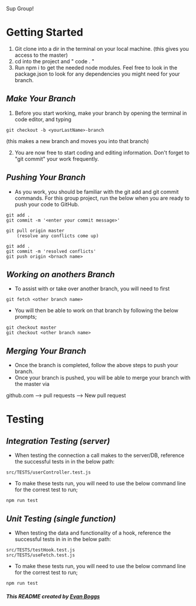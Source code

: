 Sup Group!

# **Getting Started**

1. Git clone into a dir in the terminal on your local machine. (this gives you access to the master)
2. cd into the project and " code . "
3. Run npm i to get the needed node modules. Feel free to look in the package.json to look for any dependencies you might need for your branch.

## _Make Your Branch_

1. Before you start working, make your branch by opening the terminal in code editor, and typing

```
git checkout -b <yourLastName>-branch
```

(this makes a new branch and moves you into that branch)

2. You are now free to start coding and editing information. Don't forget to "git commit" your work frequently.

## _Pushing Your Branch_

- As you work, you should be familiar with the git add and git commit commands. For this group project, run the below when you are ready to push your code to GitHub.

```
git add .
git commit -m '<enter your commit message>'

git pull origin master
    (resolve any conflicts come up)

git add .
git commit -m 'resolved conflicts'
git push origin <brnach name>
```

## _Working on anothers Branch_

- To assist with or take over another branch, you will need to first

```
git fetch <other branch name>
```

- You will then be able to work on that branch by following the below prompts;

```
git checkout master
git checkout <other branch name>
```

## _Merging Your Branch_

- Once the branch is completed, follow the above steps to push your branch.
- Once your branch is pushed, you will be able to merge your branch with the master via

github.com --> pull requests --> New pull request

# **Testing**

## _Integration Testing (server)_

- When testing the connection a call makes to the server/DB, reference the successful tests in in the below path:

```
src/TESTS/userController.test.js
```

- To make these tests run, you will need to use the below command line for the correst test to run;

```
npm run test
```

## _Unit Testing (single function)_

- When testing the data and functionality of a hook, reference the successful tests in in in the below path:

```
src/TESTS/testHook.test.js
src/TESTS/useFetch.test.js
```

- To make these tests run, you will need to use the below command line for the correst test to run;

```
npm run test
```

##### _This README created by [Evan Boggs](https://github.com/evboggs302)_
